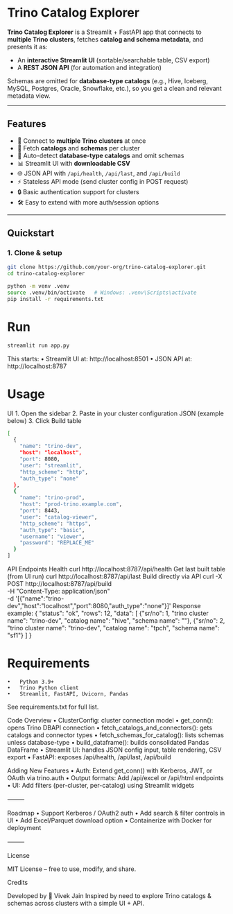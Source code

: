 # Trino Catalog Explorer

**Trino Catalog Explorer** is a Streamlit + FastAPI app that connects to **multiple Trino clusters**, fetches **catalog and schema metadata**, and presents it as:

- An **interactive Streamlit UI** (sortable/searchable table, CSV export)
- A **REST JSON API** (for automation and integration)

Schemas are omitted for **database-type catalogs** (e.g., Hive, Iceberg, MySQL, Postgres, Oracle, Snowflake, etc.), so you get a clean and relevant metadata view.

---

## Features

- 🔌 Connect to **multiple Trino clusters** at once  
- 📑 Fetch **catalogs** and **schemas** per cluster  
- 🧹 Auto-detect **database-type catalogs** and omit schemas  
- 📊 Streamlit UI with **downloadable CSV**  
- 🌐 JSON API with `/api/health`, `/api/last`, and `/api/build`  
- ⚡ Stateless API mode (send cluster config in POST request)  
- 🔒 Basic authentication support for clusters  
- 🛠️ Easy to extend with more auth/session options  

---

## Quickstart

### 1. Clone & setup
```bash
git clone https://github.com/your-org/trino-catalog-explorer.git
cd trino-catalog-explorer

python -m venv .venv
source .venv/bin/activate   # Windows: .venv\Scripts\activate
pip install -r requirements.txt
```

# Run
```bash
streamlit run app.py
```

This starts:
	•	Streamlit UI at: http://localhost:8501
	•	JSON API at: http://localhost:8787

# Usage

UI
	1.	Open the sidebar
	2.	Paste in your cluster configuration JSON (example below)
	3.	Click Build table

```bash
[
  {
    "name": "trino-dev",
    "host": "localhost",
    "port": 8080,
    "user": "streamlit",
    "http_scheme": "http",
    "auth_type": "none"
  },
  {
    "name": "trino-prod",
    "host": "prod-trino.example.com",
    "port": 8443,
    "user": "catalog-viewer",
    "http_scheme": "https",
    "auth_type": "basic",
    "username": "viewer",
    "password": "REPLACE_ME"
  }
]
```

API Endpoints
	Health 
        curl http://localhost:8787/api/health
    Get last built table (from UI run)
        curl http://localhost:8787/api/last
    Build directly via API
        curl -X POST http://localhost:8787/api/build \
         -H "Content-Type: application/json" \
        -d '[{"name":"trino-dev","host":"localhost","port":8080,"auth_type":"none"}]'
    Response example:
        {
        "status": "ok",
        "rows": 12,
        "data": [
            {"sr/no": 1, "trino cluster name": "trino-dev", "catalog name": "hive", "schema name": ""},
            {"sr/no": 2, "trino cluster name": "trino-dev", "catalog name": "tpch", "schema name": "sf1"}
        ]
        }

# Requirements
	•	Python 3.9+
	•	Trino Python client
	•	Streamlit, FastAPI, Uvicorn, Pandas

See requirements.txt for full list.

Code Overview
	•	ClusterConfig: cluster connection model
	•	get_conn(): opens Trino DBAPI connection
	•	fetch_catalogs_and_connectors(): gets catalogs and connector types
	•	fetch_schemas_for_catalog(): lists schemas unless database-type
	•	build_dataframe(): builds consolidated Pandas DataFrame
	•	Streamlit UI: handles JSON config input, table rendering, CSV export
	•	FastAPI: exposes /api/health, /api/last, /api/build

Adding New Features
	•	Auth: Extend get_conn() with Kerberos, JWT, or OAuth via trino.auth
	•	Output formats: Add /api/excel or /api/html endpoints
	•	UI: Add filters (per-cluster, per-catalog) using Streamlit widgets

⸻

Roadmap
	•	Support Kerberos / OAuth2 auth
	•	Add search & filter controls in UI
	•	Add Excel/Parquet download option
	•	Containerize with Docker for deployment

⸻

License

MIT License – free to use, modify, and share.

Credits

Developed by 🚀 Vivek Jain
Inspired by need to explore Trino catalogs & schemas across clusters with a simple UI + API.
